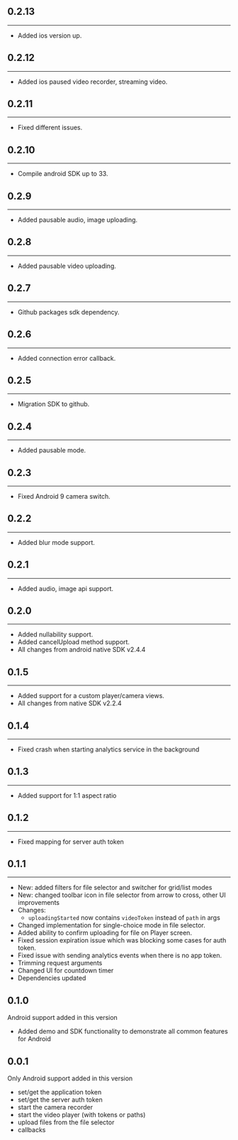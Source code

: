 ## 0.2.13
----------------------------
* Added ios version up.
## 0.2.12
----------------------------
* Added ios paused video recorder, streaming video.
## 0.2.11
----------------------------
* Fixed different issues.
## 0.2.10
----------------------------
* Compile android SDK up to 33.
## 0.2.9
----------------------------
* Added pausable audio, image uploading.
## 0.2.8
----------------------------
* Added pausable video uploading.
## 0.2.7
----------------------------
* Github packages sdk dependency.
## 0.2.6
----------------------------
* Added connection error callback.
## 0.2.5
----------------------------
* Migration SDK to github.
## 0.2.4
----------------------------
* Added pausable mode.

## 0.2.3
----------------------------
* Fixed Android 9 camera switch.

## 0.2.2
----------------------------
* Added blur mode support.

## 0.2.1
----------------------------
* Added audio, image api support.

## 0.2.0
----------------------------
* Added nullability support.
* Added cancelUpload method support.
* All changes from android native SDK v2.4.4

## 0.1.5
----------------------------
* Added support for a custom player/camera views.
* All changes from native SDK v2.2.4

## 0.1.4
----------------------------
* Fixed crash when starting analytics service in the background

## 0.1.3
----------------------------
* Added support for 1:1 aspect ratio

## 0.1.2
----------------------------
* Fixed mapping for server auth token

## 0.1.1
----------------------------
* New: added filters for file selector and switcher for grid/list modes
* New: changed toolbar icon in file selector from arrow to cross, other UI improvements
* Changes: 
  - `uploadingStarted` now contains `videoToken` instead of `path` in args
* Changed implementation for single-choice mode in file selector.
* Added ability to confirm uploading for file on Player screen.  
* Fixed session expiration issue which was blocking some cases for auth token.
* Fixed issue with sending analytics events when there is no app token. 
* Trimming request arguments 
* Changed UI for countdown timer 
* Dependencies updated 

## 0.1.0
Android support added in this version
  * Added demo and SDK functionality to demonstrate all common features for Android
  
## 0.0.1
Only Android support added in this version
  * set/get the application token
  * set/get the server auth token
  * start the camera recorder
  * start the video player (with tokens or paths)
  * upload files from the file selector
  * callbacks
